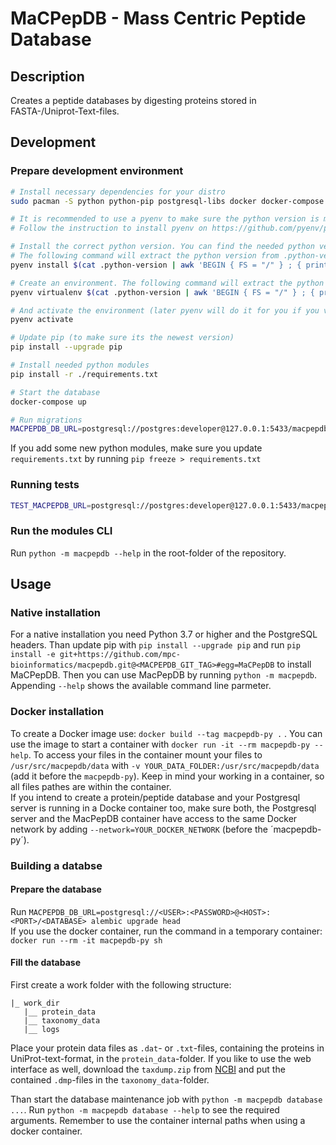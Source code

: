 # MaCPepDB - Mass Centric Peptide Database

## Description
Creates a peptide databases by digesting proteins stored in FASTA-/Uniprot-Text-files. 

## Development
### Prepare development environment
```bash
# Install necessary dependencies for your distro
sudo pacman -S python python-pip postgresql-libs docker docker-compose

# It is recommended to use a pyenv to make sure the python version is matching
# Follow the instruction to install pyenv on https://github.com/pyenv/pyenv#installation

# Install the correct python version. You can find the needed python version in .python-version at the beginning of the string (.python-version contains the actual name of the python environment).
# The following command will extract the python version from .python-version for you and install it
pyenv install $(cat .python-version | awk 'BEGIN { FS = "/" } ; { print $1 }')

# Create an environment. The following command will extract the python version and environment name from .python-version for you and install it
pyenv virtualenv $(cat .python-version | awk 'BEGIN { FS = "/" } ; { print $1 }') $(cat .python-version | awk 'BEGIN { FS = "/" } ; { print $3 }')

# And activate the environment (later pyenv will do it for you if you visit a folder with a .python-version file)
pyenv activate

# Update pip (to make sure its the newest version)
pip install --upgrade pip

# Install needed python modules
pip install -r ./requirements.txt

# Start the database
docker-compose up

# Run migrations
MACPEPDB_DB_URL=postgresql://postgres:developer@127.0.0.1:5433/macpepdb_dev alembic upgrade head
```

If you add some new python modules, make sure you update `requirements.txt` by running `pip freeze > requirements.txt`

### Running tests
```bash
TEST_MACPEPDB_URL=postgresql://postgres:developer@127.0.0.1:5433/macpepdb_dev python -m unittest tests/*_test_case.py
```
### Run the modules CLI
Run `python -m macpepdb --help` in the root-folder of the repository.

## Usage

### Native installation
For a native installation you need Python 3.7 or higher and the PostgreSQL headers.
Than update pip with `pip install --upgrade pip` and run `pip install -e git+https://github.com/mpc-bioinformatics/macpepdb.git@<MACPEPDB_GIT_TAG>#egg=MaCPepDB` to install MaCPepDB.
Then you can use MacPepDB by running `python -m macpepdb`. 
Appending `--help` shows the available command line parmeter.

### Docker installation
To create a Docker image use: `docker build --tag macpepdb-py .` . You can use the image to start a container with
`docker run -it --rm macpepdb-py --help`.
To access your files in the container mount your files to `/usr/src/macpepdb/data` with `-v YOUR_DATA_FOLDER:/usr/src/macpepdb/data` (add it before the `macpepdb-py`). Keep in mind your working in a container, so all files pathes are within the container.   
If you intend to create a protein/peptide database and your Postgresql server is running in a Docke container too, make sure both, the  Postgresql server and the MacPepDB container have access to the same Docker network by adding `--network=YOUR_DOCKER_NETWORK` (before the ´macpepdb-py´).

### Building a databse
#### Prepare the database
Run `MACPEPDB_DB_URL=postgresql://<USER>:<PASSWORD>@<HOST>:<PORT>/<DATABASE> alembic upgrade head`    
If you use the docker container, run the command in a temporary container: `docker run --rm -it macpepdb-py sh`

#### Fill the database
First create a work folder with the following structure:
```
|_ work_dir
   |__ protein_data
   |__ taxonomy_data
   |__ logs
```
Place your protein data files as `.dat`- or `.txt`-files, containing the proteins in UniProt-text-format, in the `protein_data`-folder.
If you like to use the web interface as well, download the `taxdump.zip` from [NCBI](https://ftp.ncbi.nih.gov/pub/taxonomy/) and put the contained `.dmp`-files in the `taxonomy_data`-folder.

Than start the database maintenance job with `python -m macpepdb database ...`. Run `python -m macpepdb database --help` to see the required arguments. Remember to use the container internal paths when using a docker container.